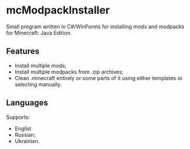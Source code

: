 # mcModpackInstaller

Small program written in C#/WinForms for installing mods and modpacks for Minecraft: Java Edition.

## Features

- Install multiple mods;
- Install multiple modpacks from .zip archives;
- Clean .minecraft entirely or some parts of it using either templates or selecting manually.

## Languages

Supports:
- Englist
- Russian;
- Ukrainian.
